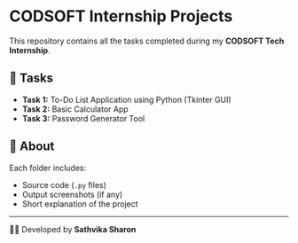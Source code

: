 # CODSOFT Internship Projects

This repository contains all the tasks completed during my **CODSOFT Tech Internship**.

## 📁 Tasks
- **Task 1:** To-Do List Application using Python (Tkinter GUI)
- **Task 2:** Basic Calculator App
- **Task 3:** Password Generator Tool

## 🧠 About
Each folder includes:
- Source code (`.py` files)
- Output screenshots (if any)
- Short explanation of the project

---
🧑‍💻 Developed by **Sathvika Sharon**
